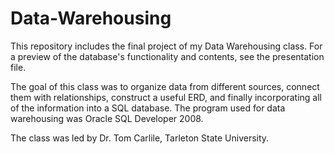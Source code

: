 # Data-Warehousing
This repository includes the final project of my Data Warehousing class.
For a preview of the database's functionality and contents, see the presentation file.

The goal of this class was to organize data from different sources, connect them with relationships, construct a useful ERD, and finally incorporating all of the information into a SQL database.
The program used for data warehousing was Oracle SQL Developer 2008.

The class was led by Dr. Tom Carlile, Tarleton State University.
